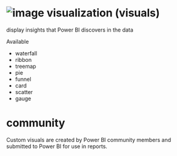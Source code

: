 # ![image](https://learn.microsoft.com/en-us/power-bi/consumer/media/end-user-basic-concepts/visual.png) visualization (visuals)

display insights that Power BI discovers in the data

Available

- waterfall
- ribbon
- treemap
- pie
- funnel
- card
- scatter
- gauge

# community

Custom visuals are created by Power BI community members and submitted to Power BI for use in reports.